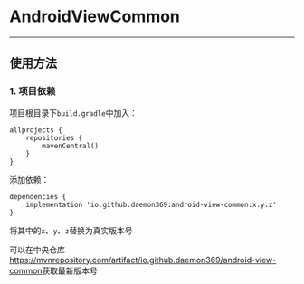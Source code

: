 # AndroidViewCommon

----

## 使用方法

### 1. 项目依赖

项目根目录下`build.gradle`中加入：

```
allprojects {
    repositories {
        mavenCentral()
    }
}
```

添加依赖：

```
dependencies {
    implementation 'io.github.daemon369:android-view-common:x.y.z'
}
```

将其中的`x`、`y`、`z`替换为真实版本号

可以在中央仓库<https://mvnrepository.com/artifact/io.github.daemon369/android-view-common>获取最新版本号
